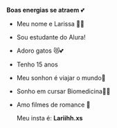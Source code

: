  **Boas energias se atraem** 💕


- Meu nome e Larissa  💋💍
- Sou estudante do Alura!
- Adoro gatos 😻💕
- Tenho 15 anos
- Meu sonhon é viajar o mundo🛫
- Sonho em cursar Biomedicina💉🤍
- Amo filmes de romance 💖
  

   Meu insta é: **Lariihh.xs**
